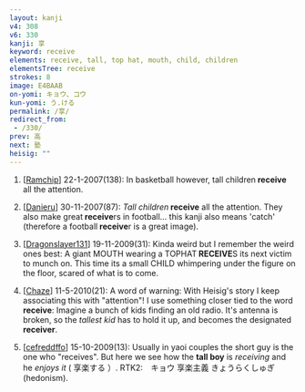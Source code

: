 ```yaml
---
layout: kanji
v4: 308
v6: 330
kanji: 享
keyword: receive
elements: receive, tall, top hat, mouth, child, children
elementsTree: receive
strokes: 8
image: E4BAAB
on-yomi: キョウ、コウ
kun-yomi: う.ける
permalink: /享/
redirect_from:
 - /330/
prev: 高
next: 塾
heisig: ""
---
```


1) [<a href="http://kanji.koohii.com/profile/Ramchip">Ramchip</a>] 22-1-2007(138): In basketball however, tall children<strong> receive</strong> all the attention.

2) [<a href="http://kanji.koohii.com/profile/Danieru">Danieru</a>] 30-11-2007(87): <em>Tall children</em><strong> receive</strong> all the attention. They also make great<strong> receive</strong>rs in football... this kanji also means &#039;catch&#039; (therefore a football<strong> receive</strong>r is a great image).

3) [<a href="http://kanji.koohii.com/profile/Dragonslayer131">Dragonslayer131</a>] 19-11-2009(31): Kinda weird but I remember the weird ones best: A giant MOUTH wearing a TOPHAT<strong> RECEIVE</strong>S its next victim to munch on. This time its a small CHILD whimpering under the figure on the floor, scared of what is to come.

4) [<a href="http://kanji.koohii.com/profile/Chaze">Chaze</a>] 11-5-2010(21): A word of warning: With Heisig&#039;s story I keep associating this with &quot;attention&quot;! I use something closer tied to the word<strong> receive</strong>: Imagine a bunch of kids finding an old radio. It&#039;s antenna is broken, so the <em>tallest</em> <em>kid</em> has to hold it up, and becomes the designated <strong>receiver</strong>.

5) [<a href="http://kanji.koohii.com/profile/cefreddffo">cefreddffo</a>] 15-10-2009(13): Usually in yaoi couples the short guy is the one who &quot;receives&quot;. But here we see how the <strong>tall boy</strong> is <em>receiving</em> and he <em>enjoys it</em> ( 享楽する ）. RTK2:　キョウ 享楽主義 きょうらくしゅぎ(hedonism).

